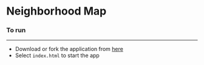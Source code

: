# Neighborhood Map
### To run
---------------------------
- Download or fork the application from [here](https://github.com/AaronJuarez/neighborhood-map)
- Select ```index.html``` to start the app